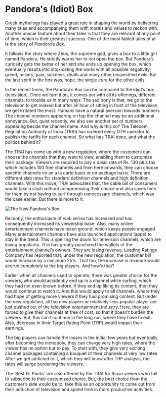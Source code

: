 # Pandora's (Idiot) Box

Greek mythology has played a great role in shaping the world by delivering many tales and accompanying them with morals and values to reckon with. Another unique feature about their tales is that they are relevant at any point of time, which is their greatest success. One of the most fabled tales of all is the story of _Pandora’s Box_.

It follows the story where Zeus, the supreme god, gives a box to a little girl named Pandora. He strictly warns her to not open the box. But Pandora’s curiosity gets the better of her and she ends up opening the box, which eventually results into intoxicating the world with all possible negativity; greed, misery, pain, sickness, death and many other unspecified evils. But the last spirit in the box was, hope, the single cure for the other evils.

In the recent times, the Pandora’s Box can be compared to the idiot’s box (television). Once we turn it on, it comes out with all its offerings, different channels, to trouble us in many ways. The sad irony is that, we go to the television to get relaxed but after an hour of sitting in front of the television, we get irritated the most. Humans have a natural aversion towards numbers. The channel numbers appearing on top the channel may be an additional annoyance. But, quiet recently, we also see another set of numbers appearing beside the channel name. And why is this so? The Telecom Regulation Authority of India (TRAI) has ordered every DTH operator to publish the tariffs for each channel. So what has TRAI done, and what the politics behind it?

The TRAI has come up with a new regulation, where the customers can choose the channels that they want to view, enabling them to customize their package. Viewers are required to pay a basic rate of Rs. 130 plus tax which includes 100 free channels and from here onwards, they can choose specific channels on an a la carte basis or on package basis. There are different slab rates for standard definition channels and high definition channels. With this move, TRAI advocates that, the cable bill of consumers would take a slash without compromising their choice and also saves time for them by not having to surf through unnecessary channels, which was the case earlier. But there is more to it.

![The New Pandora's Box](https://images.unsplash.com/photo-1567606404787-ebd010176fdf?ixlib=rb-1.2.1&q=80&fm=jpg&crop=entropy&cs=tinysrgb&w=2000&fit=max&ixid=eyJhcHBfaWQiOjExNzczfQ)

Recently, the enthusiasm of web series has increased and has consequently increased its viewership base. Also, many online entertainment channels have taken ground, which keeps people engaged. Many entertainment channels have also launched applications (apps) to stay in the trend. This is spelling the doom for television channels, which are losing popularity. This has greatly punctured the wallets of the entertainment channel’s owners. They are losing revenue. Leading Ratings Company has reported that, under the new regulation, the customer bill would increase by a minimum 25%. That too, the increase in revenue would accrue completely to the big players. And how’s that?

Earlier when all channels used to operate, there was greater choice for the viewers, who would accidently end up in a channel while surfing, which they had not even known before. If they end up liking its content, then they would continue to watch it. And this would apply to all channels, where they had hope of getting more viewers if they had promising content. But under the new regulation, all the new players or relatively-less popular player are just pushed out of the television entertainment industry. Here, they are forced to give their channels at free of cost, so that it doesn’t burden the viewers. But, this can’t continue in the long run, where they have to exit. Also, decrease in their Target Rating Point (TRP) would impact their earnings.

The big players can handle the losses in the initial few years but eventually, after becoming the monopoly, they can charge very high rates, where the viewer has no option but to pay. To start with, they give very exciting channel packages containing a bouquet of their channels at very low rates. After we get addicted to it, which they will know after TRP analysis, the rates will surge burdening the viewers.

The ‘Best Fit Packs’ are also offered by the TRAI for those viewers who fail to subscribe to their customized choice. But, the best choice from the customer’s side would be to, take this as an opportunity to come out from their addiction of television and spend time in more productive activities.
